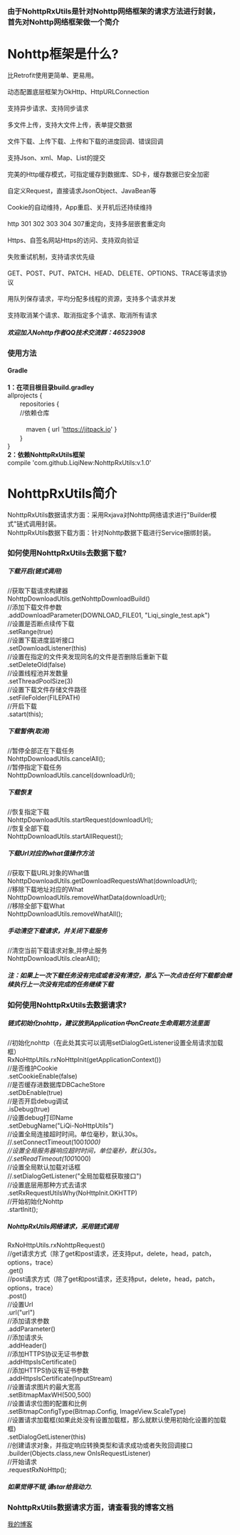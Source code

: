 ### 由于NohttpRxUtils是针对Nohttp网络框架的请求方法进行封装，<br>首先对Nohttp网络框架做一个简介
# Nohttp框架是什么?
比Retrofit使用更简单、更易用。<br><br>
动态配置底层框架为OkHttp、HttpURLConnection<br><br>
支持异步请求、支持同步请求<br><br>
多文件上传，支持大文件上传，表单提交数据<br><br>
文件下载、上传下载、上传和下载的进度回调、错误回调<br><br>
支持Json、xml、Map、List的提交<br><br>
完美的Http缓存模式，可指定缓存到数据库、SD卡，缓存数据已安全加密<br><br>
自定义Request，直接请求JsonObject、JavaBean等<br><br>
Cookie的自动维持，App重启、关开机后还持续维持<br><br>
http 301 302 303 304 307重定向，支持多层嵌套重定向<br><br>
Https、自签名网站Https的访问、支持双向验证<br><br>
失败重试机制，支持请求优先级<br><br>
GET、POST、PUT、PATCH、HEAD、DELETE、OPTIONS、TRACE等请求协议<br><br>
用队列保存请求，平均分配多线程的资源，支持多个请求并发<br><br>
支持取消某个请求、取消指定多个请求、取消所有请求
##### 欢迎加入Nohttp作者QQ技术交流群：46523908
### 使用方法
#### Gradle
**1：在项目根目录build.gradley**	<br>
allprojects {<br>
　　repositories { <br>
  　　//依赖仓库	<br>		
　　　maven { url 'https://jitpack.io' }<br>
　　}<br>
}<br>
**2：依赖NohttpRxUtils框架**<br>
compile 'com.github.LiqiNew:NohttpRxUtils:v.1.0'
# NohttpRxUtils简介
NohttpRxUtils数据请求方面：采用Rxjava对Nohttp网络请求进行"Builder模式"链式调用封装。<br>
NohttpRxUtils数据下载方面：针对Nohttp数据下载进行Service捆绑封装。
### 如何使用NohttpRxUtils去数据下载?
##### 下载开启(链式调用)
//获取下载请求构建器<br>
NohttpDownloadUtils.getNohttpDownloadBuild()<br>
//添加下载文件参数<br>
.addDownloadParameter(DOWNLOAD_FILE01, "Liqi_single_test.apk")<br>
//设置是否断点续传下载<br>
.setRange(true)<br>
//设置下载进度监听接口<br>
.setDownloadListener(this)<br>
//设置在指定的文件夹发现同名的文件是否删除后重新下载<br>
.setDeleteOld(false)<br>
//设置线程池并发数量<br>
.setThreadPoolSize(3)<br>
//设置下载文件存储文件路径<br>
.setFileFolder(FILEPATH)<br>
//开启下载<br>
.satart(this);
##### 下载暂停(取消)
//暂停全部正在下载任务<br>
NohttpDownloadUtils.cancelAll();<br>
//暂停指定下载任务<br>
NohttpDownloadUtils.cancel(downloadUrl);
##### 下载恢复
//恢复指定下载<br>
  NohttpDownloadUtils.startRequest(downloadUrl);<br>
  //恢复全部下载<br>
NohttpDownloadUtils.startAllRequest();
##### 下载Url对应的what值操作方法
//获取下载URL对象的What值<br>
NohttpDownloadUtils.getDownloadRequestsWhat(downloadUrl);<br>
//移除下载地址对应的What<br>
NohttpDownloadUtils.removeWhatData(downloadUrl);<br>
//移除全部下载What<br>
NohttpDownloadUtils.removeWhatAll();
##### 手动清空下载请求，并关闭下载服务
//清空当前下载请求对象,并停止服务<br>
NohttpDownloadUtils.clearAll();
##### 注：如果上一次下载任务没有完成或者没有清空，那么下一次点击任何下载都会继续执行上一次没有完成的任务继续下载
### 如何使用NohttpRxUtils去数据请求?
##### 链式初始化nohttp，建议放到Application中onCreate生命周期方法里面
//初始化nohttp（在此处其实可以调用setDialogGetListener设置全局请求加载框）<br>
 RxNoHttpUtils.rxNoHttpInit(getApplicationContext())<br>
//是否维护Cookie<br>
.setCookieEnable(false)<br>
//是否缓存进数据库DBCacheStore<br>
.setDbEnable(true)<br>
//是否开启debug调试<br>
.isDebug(true)<br>
//设置debug打印Name<br>
.setDebugName("LiQi-NoHttpUtils")<br>
//设置全局连接超时时间。单位毫秒，默认30s。<br>
//.setConnectTimeout(100*1000)<br>
//设置全局服务器响应超时时间，单位毫秒，默认30s。<br>
//.setReadTimeout(100*1000)<br>
//设置全局默认加载对话框<br>
//.setDialogGetListener("全局加载框获取接口")<br>
//设置底层用那种方式去请求<br>
.setRxRequestUtilsWhy(NoHttpInit.OKHTTP)<br>
//开始初始化Nohttp<br>
.startInit();
##### NohttpRxUtils网络请求，采用链式调用
RxNoHttpUtils.rxNohttpRequest()<br>
//get请求方式（除了get和post请求，还支持put，delete，head，patch，options，trace）<br>
.get()<br>
//post请求方式（除了get和post请求，还支持put，delete，head，patch，options，trace）<br>
.post()<br>
//设置Url<br>
.url("url")<br>
//添加请求参数<br>
.addParameter()<br>
//添加请求头<br>
.addHeader()<br>
//添加HTTPS协议无证书参数<br>
.addHttpsIsCertificate()<br>
//添加HTTPS协议有证书参数<br>
.addHttpsIsCertificate(InputStream)<br>
//设置请求图片的最大宽高<br>
.setBitmapMaxWH(500,500)<br>
//设置请求位图的配置和比例<br>
.setBitmapConfigType(Bitmap.Config, ImageView.ScaleType)<br>
//设置请求加载框(如果此处没有设置加载框，那么就默认使用初始化设置的加载框)<br>
.setDialogGetListener(this)<br>
//创建请求对象，并指定响应转换类型和请求成功或者失败回调接口<br>
.builder(Objects.class,new OnIsRequestListener<T>)<br>
//开始请求<br>
.requestRxNoHttp();
##### 如果觉得不错,请star给我动力.
### NohttpRxUtils数据请求方面，请查看我的博客文档
[我的博客](http://www.jianshu.com/p/61d3eaecc7ca) 
